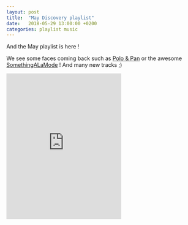 ```yaml
---
layout: post
title:  "May Discovery playlist"
date:   2018-05-29 13:00:00 +0200
categories: playlist music
---
```


And the May playlist is here !

We see some faces coming back such as <u>Polo & Pan</u> or the awesome <u>SomethingALaMode</u> !
And many new tracks ;)

<iframe src="https://open.spotify.com/embed/user/11130977231/playlist/6mG4qoVRlFhFFyJxhao1aa" width="300" height="380" frameborder="0" allowtransparency="true" allow="encrypted-media"></iframe>